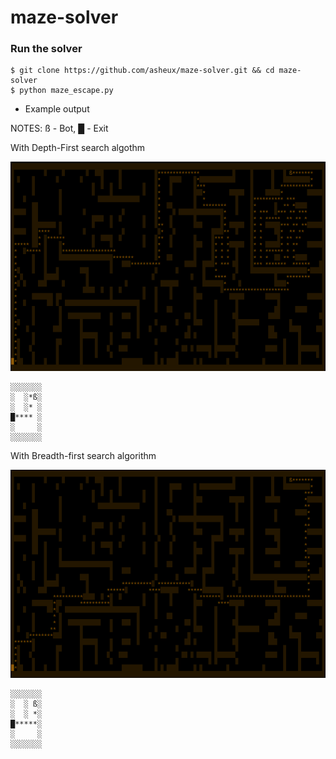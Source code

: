 # maze-solver

### Run the solver

```
$ git clone https://github.com/asheux/maze-solver.git && cd maze-solver
$ python maze_escape.py
```

- Example output

NOTES: ß - Bot, █ - Exit

With Depth-First search algothm

![DFS](images/dfs.png?raw=true)

```
░░░░░░░
░  ░*ß░
░  ░* ░
█**** ░
░     ░
░░░░░░░

```

With Breadth-first search algorithm

![BFS](images/bfs.png?raw=true)

```
░░░░░░░
░  ░ ß░
░  ░ *░
█*****░
░     ░
░░░░░░░

```

